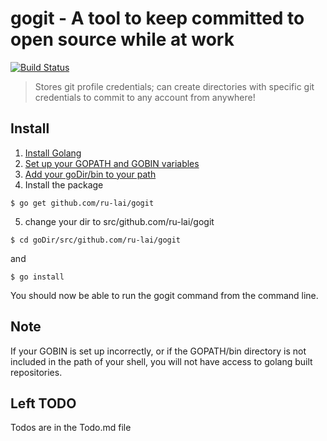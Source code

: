 # gogit - A tool to keep committed to open source while at work
[![Build Status](https://travis-ci.org/ru-lai/gogit.svg?branch=master)](https://travis-ci.org/ru-lai/gogit)

> Stores git profile credentials; can create directories with specific git credentials to commit to any account from anywhere!

## Install
1. [Install Golang](https://golang.org/doc/install)
2. [Set up your GOPATH and GOBIN variables](https://github.com/golang/go/wiki/SettingGOPATH)
3. [Add your goDir/bin to your path](https://codevenue.wordpress.com/2015/07/26/golang-setting-up-go-development-environment/)
4. Install the package
```
$ go get github.com/ru-lai/gogit
```

5. change your dir to src/github.com/ru-lai/gogit 
```
$ cd goDir/src/github.com/ru-lai/gogit
```
and
```
$ go install
```

You should now be able to run the gogit command from the command line.

## Note
If your GOBIN is set up incorrectly, or if the GOPATH/bin directory is not included in the path of your shell, you will not have access to golang built repositories.


## Left TODO
Todos are in the Todo.md file
